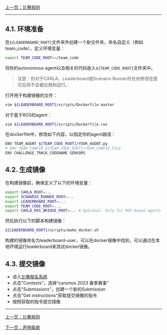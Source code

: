 [上一页：比赛规则](rules.md)

---

## 4.1. 环境准备
在`${LEADERBOARD_ROOT}`文件夹外创建一个新文件夹，命名自定义（例如team_code），定义环境变量：
```bash
export TEAM_CODE_ROOT=~/team_code
```
将你的autonomous agent以及相关的代码放入`${TEAM_CODE_ROOT}`文件夹中。

> 注意：你对于CARLA、Leaderboard或Scenario Runner的任何修改在提交后将不会被应用和运行。

打开用于构建镜像的文件：
```bash
vim ${LEADERBOARD_ROOT}/scripts/Dockerfile.master
```
对于基于ROS的agent：
```bash
vim ${LEADERBOARD_ROOT}/scripts/Dockerfile.ros
```
在dockerfile中，修改如下内容，以指定你的agent路径：
```bash
ENV TEAM_AGENT ${TEAM_CODE_ROOT}/YOUR_AGENT.py
# ENV TEAM_CONFIG ${TEAM_CODE_ROOT}/YOUR_CONFIG_FILE
ENV CHALLENGE_TRACK_CODENAME SENSORS
```

## 4.2. 生成镜像
在构建镜像前，确保定义了以下的环境变量：
```bash
export CARLA_ROOT=...
export SCENARIO_RUNNER_ROOT=...
export LEADERBOARD_ROOT=...
export TEAM_CODE_ROOT=...
export CARLA_ROS_BRIDGE_ROOT=... # Optional: Only for ROS based agents
```
然后执行以下的脚本构建镜像：
```bash
${LEADERBOARD_ROOT}/scripts/make_docker.sh
```
构建的镜像命名为leaderboard-user，可以在docker镜像中找到，可以通过在本地环境运行leaderboard来测试docker镜像。

## 4.3. 提交镜像
- 进入[比赛报名系统](http://161.189.217.21:3000/)
- 点击"Contests"，选择“carsmos 2023 春季赛事”
- 点击"Submissions"，创建一个新的Submission
- 点击"Get instructions"获取提交镜像的指令
- 按照获取的指令提交镜像

---
[上一页：比赛规则](rules.md)

[下一页：声明条款](clause.md)